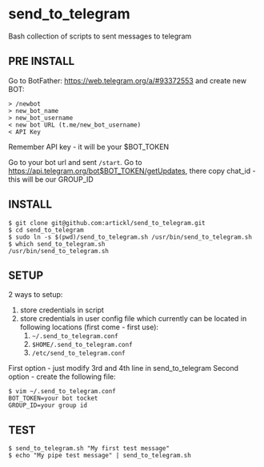 # send_to_telegram
Bash collection of scripts to sent messages to telegram

## PRE INSTALL

Go to BotFather: https://web.telegram.org/a/#93372553 and create new BOT:
```
> /newbot
> new_bot_name
> new_bot_username
< new bot URL (t.me/new_bot_username)
< API Key
```
Remember API key - it will be your $BOT_TOKEN

Go to your bot url and sent ```/start```.
Go to https://api.telegram.org/bot$BOT_TOKEN/getUpdates, there copy chat_id - this will be our GROUP_ID

## INSTALL

```
$ git clone git@github.com:artickl/send_to_telegram.git
$ cd send_to_telegram
$ sudo ln -s $(pwd)/send_to_telegram.sh /usr/bin/send_to_telegram.sh
$ which send_to_telegram.sh 
/usr/bin/send_to_telegram.sh 
```

## SETUP
2 ways to setup:
1. store credentials in script
2. store credentials in user config file which currently can be located in following locations (first come - first use):
    1. ```~/.send_to_telegram.conf```
    2. ```$HOME/.send_to_telegram.conf```
    3. ```/etc/send_to_telegram.conf```

First option - just modify 3rd and 4th line in send_to_telegram
Second option - create the following file:
```
$ vim ~/.send_to_telegram.conf
BOT_TOKEN=your bot tocket
GROUP_ID=your group id
```

## TEST
```
$ send_to_telegram.sh "My first test message"
$ echo "My pipe test message" | send_to_telegram.sh
```
